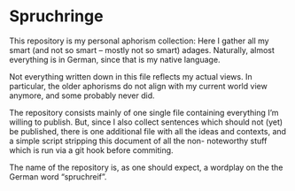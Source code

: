 # Spruchringe

This repository is my personal aphorism collection: Here I gather all my
smart (and not so smart – mostly not so smart) adages. Naturally, almost
everything is in German, since that is my native language.


Not everything written down in this file reflects my actual views. In
particular, the older aphorisms do not align with my current world view
anymore, and some probably never did.


The repository consists mainly of one single file containing everything
I’m willing to publish. But, since I also collect sentences which should
not (yet) be published, there is one additional file with all the ideas
and contexts, and a simple script stripping this document of all the non-
noteworthy stuff which is run via a git hook before commiting.


The name of the repository is, as one should expect, a wordplay on the
the German word “spruchreif”.
